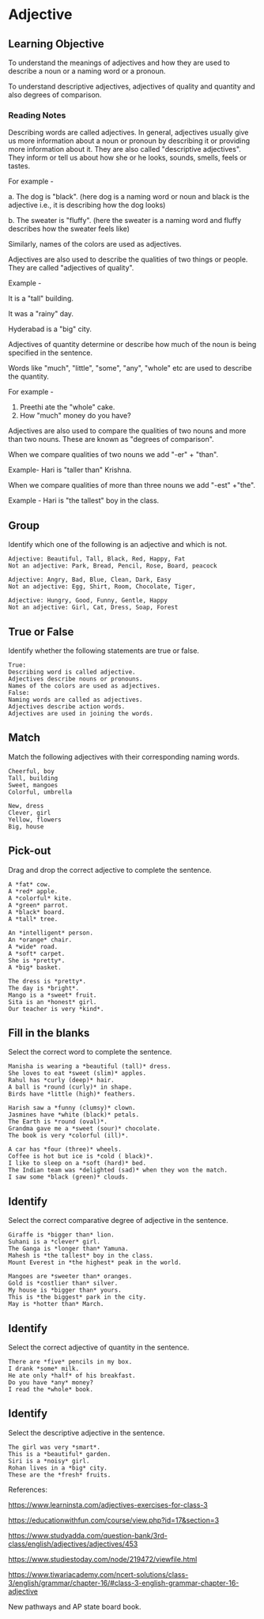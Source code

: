 # Adjective

## Learning Objective

To understand the meanings of adjectives and how they are used to describe a noun or a naming word or a pronoun.

To understand descriptive adjectives, adjectives of quality and quantity and also degrees of comparison.

### Reading Notes

Describing words are called adjectives. In general, adjectives usually give us more information about a noun or pronoun by describing it or providing more information about it. They are also called "descriptive adjectives". They inform or tell us about how she or he looks, sounds, smells, feels or tastes.

 For example - 
 
a. The dog is "black". (here dog is a naming word or noun and black is the adjective i.e., it is describing how the dog looks)

b. The sweater is "fluffy". (here the sweater is a naming word and fluffy describes how the sweater feels like)

Similarly, names of the colors are used as adjectives.

Adjectives are also used to describe the qualities of two things or people. They are called "adjectives of quality".

Example - 

It is a "tall" building.

It was a "rainy" day.

Hyderabad is a "big" city.

Adjectives of quantity determine or describe how much of the noun is being specified in the sentence. 

Words like "much", "little", "some", "any", "whole" etc are used to describe the quantity.

For example -
1. Preethi ate the "whole" cake.
2. How "much" money do you have?

Adjectives are also used to compare the qualities of two nouns and more than two nouns. These are known as "degrees of comparison".  

When we compare qualities of two nouns we add "-er" + "than". 

Example- Hari is "taller than" Krishna.

When we compare qualities of more than three nouns we add "-est" +"the". 

Example - Hari is "the tallest" boy in the class.


## Group 

Identify which one of the following is an adjective and which is not. 

```
Adjective: Beautiful, Tall, Black, Red, Happy, Fat
Not an adjective: Park, Bread, Pencil, Rose, Board, peacock
```

```
Adjective: Angry, Bad, Blue, Clean, Dark, Easy
Not an adjective: Egg, Shirt, Room, Chocolate, Tiger, 
```

```
Adjective: Hungry, Good, Funny, Gentle, Happy
Not an adjective: Girl, Cat, Dress, Soap, Forest
```

## True or False

Identify whether the following statements are true or false.

```
True:
Describing word is called adjective.
Adjectives describe nouns or pronouns.
Names of the colors are used as adjectives.
False:
Naming words are called as adjectives.
Adjectives describe action words.
Adjectives are used in joining the words.
```

## Match

Match the following adjectives with their corresponding naming words.

```
Cheerful, boy
Tall, building
Sweet, mangoes
Colorful, umbrella
```

```
New, dress
Clever, girl
Yellow, flowers
Big, house
```


## Pick-out

Drag and drop the correct adjective to complete the sentence.

```
A *fat* cow.
A *red* apple.
A *colorful* kite.
A *green* parrot.
A *black* board.
A *tall* tree.
```

```
An *intelligent* person.
An *orange* chair.
A *wide* road.
A *soft* carpet.
She is *pretty*.
A *big* basket.
```

```
The dress is *pretty*.
The day is *bright*.
Mango is a *sweet* fruit.
Sita is an *honest* girl.
Our teacher is very *kind*.
```


## Fill in the blanks

Select the correct word to complete the sentence.

```
Manisha is wearing a *beautiful (tall)* dress.
She loves to eat *sweet (slim)* apples.
Rahul has *curly (deep)* hair.
A ball is *round (curly)* in shape.
Birds have *little (high)* feathers.
```

```
Harish saw a *funny (clumsy)* clown.
Jasmines have *white (black)* petals.
The Earth is *round (oval)*.
Grandma gave me a *sweet (sour)* chocolate.
The book is very *colorful (ill)*. 
```

```
A car has *four (three)* wheels.
Coffee is hot but ice is *cold ( black)*.
I like to sleep on a *soft (hard)* bed.
The Indian team was *delighted (sad)* when they won the match.
I saw some *black (green)* clouds.
```

## Identify 

Select the correct comparative degree of adjective in the sentence.

```
Giraffe is *bigger than* lion.
Suhani is a *clever* girl.
The Ganga is *longer than* Yamuna.
Mahesh is *the tallest* boy in the class.
Mount Everest in *the highest* peak in the world.
```

```
Mangoes are *sweeter than* oranges.
Gold is *costlier than* silver.
My house is *bigger than* yours.
This is *the biggest* park in the city.
May is *hotter than* March.
```

## Identify 

Select the correct adjective of quantity in the sentence.

```
There are *five* pencils in my box.
I drank *some* milk.
He ate only *half* of his breakfast.
Do you have *any* money?
I read the *whole* book.
```

## Identify

Select the descriptive adjective in the sentence.


```
The girl was very *smart*.
This is a *beautiful* garden.
Siri is a *noisy* girl.
Rohan lives in a *big* city.
These are the *fresh* fruits.
```



References: 

https://www.learninsta.com/adjectives-exercises-for-class-3

https://educationwithfun.com/course/view.php?id=17&section=3

https://www.studyadda.com/question-bank/3rd-class/english/adjectives/adjectives/453

https://www.studiestoday.com/node/219472/viewfile.html

https://www.tiwariacademy.com/ncert-solutions/class-3/english/grammar/chapter-16/#class-3-english-grammar-chapter-16-adjective

New pathways and AP state board book.















 









